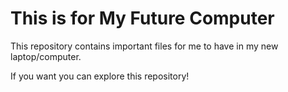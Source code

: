 # This is for My Future Computer
This repository contains important files for me to have in my new laptop/computer.

If you want you can explore this repository!
